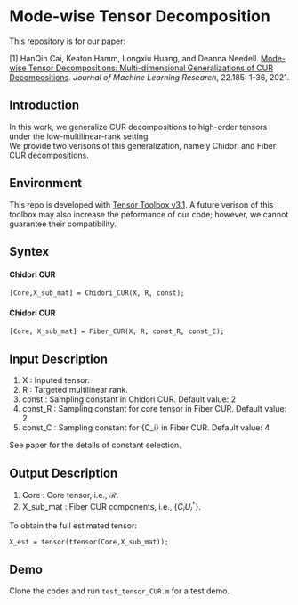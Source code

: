 # Mode-wise Tensor Decomposition

This repository is for our paper:

[1] HanQin Cai, Keaton Hamm, Longxiu Huang, and Deanna Needell. <a href=https://jmlr.org/papers/v22/21-0287.html>Mode-wise Tensor Decompositions: Multi-dimensional Generalizations of CUR Decompositions</a>. *Journal of Machine Learning Research*, 22.185: 1-36, 2021.


## Introduction
In this work, we generalize CUR decompositions to high-order tensors under the low-multilinear-rank setting.  
We provide two verisons of this generalization, namely Chidori and Fiber CUR decompositions.  


## Environment
This repo is developed with <a href=https://gitlab.com/tensors/tensor_toolbox/-/releases/v3.1>Tensor Toolbox v3.1</a>. A future verison of this toolbox may also increase the peformance of our code; however, we cannot guarantee their compatibility.


## Syntex

#### Chidori CUR
```
[Core,X_sub_mat] = Chidori_CUR(X, R, const);
```

#### Chidori CUR
```
[Core, X_sub_mat] = Fiber_CUR(X, R, const_R, const_C);
```

## Input Description
1. X : Inputed tensor. 
1. R : Targeted multilinear rank.
1. const : Sampling constant in Chidori CUR. Default value: 2
1. const_R : Sampling constant for core tensor in Fiber CUR. Default value: 2
1. const_C : Sampling constant for {C_i} in Fiber CUR. Default value: 4

See paper for the details of constant selection.

## Output Description
1. Core : Core tensor, i.e., $\mathcal{R}$.
1. X_sub_mat : Fiber CUR components, i.e., {$C_i U_i^\dagger$}.

To obtain the full estimated tensor: 
```
X_est = tensor(ttensor(Core,X_sub_mat));
```

## Demo

Clone the codes and run `test_tensor_CUR.m` for a test demo.
